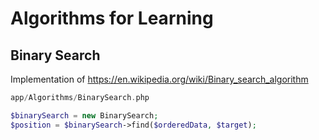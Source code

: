 # Algorithms for Learning

## Binary Search
Implementation of https://en.wikipedia.org/wiki/Binary_search_algorithm
 
```php
app/Algorithms/BinarySearch.php

$binarySearch = new BinarySearch;
$position = $binarySearch->find($orderedData, $target);
```

